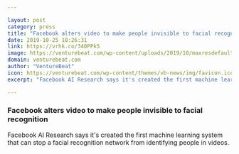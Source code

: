 ```yaml
---

layout: post
category: press
title: "Facebook alters video to make people invisible to facial recognition"
date: 2019-10-25 18:26:31
link: https://vrhk.co/340PPk5
image: https://venturebeat.com/wp-content/uploads/2019/10/maxresdefault-5-e1571957183136.jpg?w=1200&strip=all
domain: venturebeat.com
author: "VentureBeat"
icon: https://venturebeat.com/wp-content/themes/vb-news/img/favicon.ico
excerpt: "Facebook AI Research says it's created the first machine learning system that can stop a facial recognition network from identifying people in videos."

---
```


### Facebook alters video to make people invisible to facial recognition

Facebook AI Research says it's created the first machine learning system that can stop a facial recognition network from identifying people in videos.